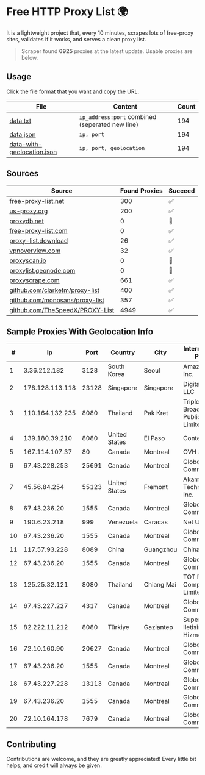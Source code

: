 
# Free HTTP Proxy List 🌍

It is a lightweight project that, every 10 minutes, scrapes lots of free-proxy sites, validates if it works, and serves a clean proxy list.


> Scraper found **6925** proxies at the latest update. Usable proxies are below.

## Usage

Click the file format that you want and copy the URL.


|File|Content|Count|
|----|-------|-----|
|[data.txt](https://raw.githubusercontent.com/themiralay/Proxy-List-World/master/data.txt)|`ip_address:port` combined (seperated new line)|194|
|[data.json](https://raw.githubusercontent.com/themiralay/Proxy-List-World/master/data.json)|`ip, port`|194|
|[data-with-geolocation.json](https://raw.githubusercontent.com/themiralay/Proxy-List-World/master/data-with-geolocation.json)|`ip, port, geolocation`|194|

## Sources

|Source|Found Proxies|Succeed|
|------|-------------|-------|
|[free-proxy-list.net](https://free-proxy-list.net)|300|✅|
|[us-proxy.org](https://www.us-proxy.org)|200|✅|
|[proxydb.net](http://proxydb.net)|0|🚫|
|[free-proxy-list.com](https://free-proxy-list.com/?page=&port=&type%5B%5D=http&type%5B%5D=https&up_time=0&search=Search)|0|✅|
|[proxy-list.download](https://www.proxy-list.download/HTTP)|26|✅|
|[vpnoverview.com](https://vpnoverview.com/privacy/anonymous-browsing/free-proxy-servers)|32|✅|
|[proxyscan.io](https://www.proxyscan.io)|0|🚫|
|[proxylist.geonode.com](https://proxylist.geonode.com/api/proxy-list?limit=300&page=1&sort_by=lastChecked&sort_type=desc&protocols=http,https)|0|🚫|
|[proxyscrape.com](https://api.proxyscrape.com/v2/?request=displayproxies&protocol=http&timeout=10000&country=all&ssl=all&anonymity=all)|661|✅|
|[github.com/clarketm/proxy-list](https://raw.githubusercontent.com/clarketm/proxy-list/master/proxy-list-raw.txt)|400|✅|
|[github.com/monosans/proxy-list](https://raw.githubusercontent.com/monosans/proxy-list/main/proxies/http.txt)|357|✅|
|[github.com/TheSpeedX/PROXY-List](https://raw.githubusercontent.com/TheSpeedX/PROXY-List/master/http.txt)|4949|✅|


## Sample Proxies With Geolocation Info

|#|Ip|Port|Country|City|Internet Service Provider|
|-|--|----|-------|----|-------------------------|
|1|3.36.212.182|3128|South Korea|Seoul|Amazon.com, Inc.|
|2|178.128.113.118|23128|Singapore|Singapore|DigitalOcean, LLC|
|3|110.164.132.235|8080|Thailand|Pak Kret|Triple T Broadband Public Company Limited|
|4|139.180.39.210|8080|United States|El Paso|Conterra|
|5|167.114.107.37|80|Canada|Montreal|OVH SAS|
|6|67.43.228.253|25691|Canada|Montreal|GloboTech Communications|
|7|45.56.84.254|55123|United States|Fremont|Akamai Technologies, Inc.|
|8|67.43.236.20|1555|Canada|Montreal|GloboTech Communications|
|9|190.6.23.218|999|Venezuela|Caracas|Net Uno|
|10|67.43.236.20|1555|Canada|Montreal|GloboTech Communications|
|11|117.57.93.228|8089|China|Guangzhou|Chinanet|
|12|67.43.236.20|1555|Canada|Montreal|GloboTech Communications|
|13|125.25.32.121|8080|Thailand|Chiang Mai|TOT Public Company Limited|
|14|67.43.227.227|4317|Canada|Montreal|GloboTech Communications|
|15|82.222.11.212|8080|Türkiye|Gaziantep|Superonline Iletisim Hizmetleri A.S.|
|16|72.10.160.90|20627|Canada|Montreal|GloboTech Communications|
|17|67.43.236.20|1555|Canada|Montreal|GloboTech Communications|
|18|67.43.227.228|13113|Canada|Montreal|GloboTech Communications|
|19|67.43.236.20|1555|Canada|Montreal|GloboTech Communications|
|20|72.10.164.178|7679|Canada|Montreal|GloboTech Communications|



## Contributing

Contributions are welcome, and they are greatly appreciated! Every
little bit helps, and credit will always be given.

